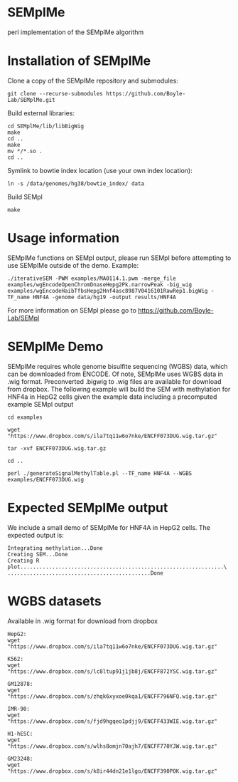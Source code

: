# SEMplMe
perl implementation of the SEMplMe algorithm

# Installation of SEMplMe
Clone a copy of the SEMplMe repository and submodules:

```
git clone --recurse-submodules https://github.com/Boyle-Lab/SEMplMe.git
```

Build external libraries:
```
cd SEMplMe/lib/libBigWig
make
cd ..
make
mv */*.so .
cd ..
```

Symlink to bowtie index location (use your own index location):
```
ln -s /data/genomes/hg38/bowtie_index/ data
```

Build SEMpl
```
make
```
 
# Usage information
SEMplMe functions on SEMpl output, please run SEMpl before attempting to use SEMplMe outside of the demo. Example:

```
./iterativeSEM -PWM examples/MA0114.1.pwm -merge_file examples/wgEncodeOpenChromDnaseHepg2Pk.narrowPeak -big_wig examples/wgEncodeHaibTfbsHepg2Hnf4asc8987V0416101RawRep1.bigWig -TF_name HNF4A -genome data/hg19 -output results/HNF4A
```

For more information on SEMpl please go to  https://github.com/Boyle-Lab/SEMpl


# SEMplMe Demo 
SEMplMe requires whole genome bisulfite sequencing (WGBS) data, which can be downloaded from ENCODE. Of note, SEMplMe uses WGBS data in .wig format. Preconverted .bigwig to .wig files are available for download from dropbox. The following example will build the SEM with methylation for HNF4a in HepG2 cells given the example data including a precomputed example SEMpl output
```
cd examples

wget "https://www.dropbox.com/s/ila7tq11w6o7nke/ENCFF073DUG.wig.tar.gz"

tar -xvf ENCFF073DUG.wig.tar.gz

cd ..

perl ./generateSignalMethylTable.pl --TF_name HNF4A --WGBS examples/ENCFF073DUG.wig
```

# Expected SEMplMe output

We include a small demo of SEMplMe for HNF4A in HepG2 cells. The expected output is:
```
Integrating methylation...Done
Creating SEM...Done
Creating R plot................................................................\
.............................................Done
```

# WGBS datasets

Available in .wig format for download from dropbox
```
HepG2:
wget "https://www.dropbox.com/s/ila7tq11w6o7nke/ENCFF073DUG.wig.tar.gz"

K562:
wget "https://www.dropbox.com/s/lc8ltup91j1jb8j/ENCFF872YSC.wig.tar.gz"

GM12878:
wget "https://www.dropbox.com/s/zhqk6xyxoe0kqa1/ENCFF796NFQ.wig.tar.gz"

IMR-90:
wget "https://www.dropbox.com/s/fjd9hgqeo1pdjj9/ENCFF433WIE.wig.tar.gz"

H1-hESC:
wget "https://www.dropbox.com/s/wlhs8omjn70ajh7/ENCFF770YJW.wig.tar.gz"

GM23248:
wget "https://www.dropbox.com/s/k8ir44dn21e1lgo/ENCFF390POK.wig.tar.gz"

```